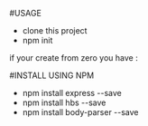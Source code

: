 #USAGE
- clone this project
- npm init

if your create from zero you have :

#INSTALL USING NPM
- npm install express --save
- npm install hbs --save
- npm install body-parser --save

